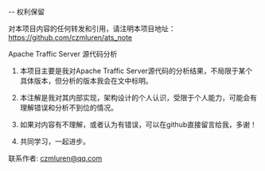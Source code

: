 -- 权利保留

对本项目内容的任何转发和引用，请注明本项目地址：https://github.com/czmluren/ats_note

Apache Traffic Server 源代码分析
1. 本项目主要是我对Apache Traffic Server源代码的分析结果，不局限于某个具体版本，但分析的版本我会在文中标明。

2. 本注解是我对其内部实现，架构设计的个人认识，受限于个人能力，可能会有理解错误和分析不到位的情况。

3. 如果对内容有不理解，或者认为有错误，可以在github直接留言给我，多谢！

4. 共同学习，一起进步。

联系作者: czmluren@qq.com
